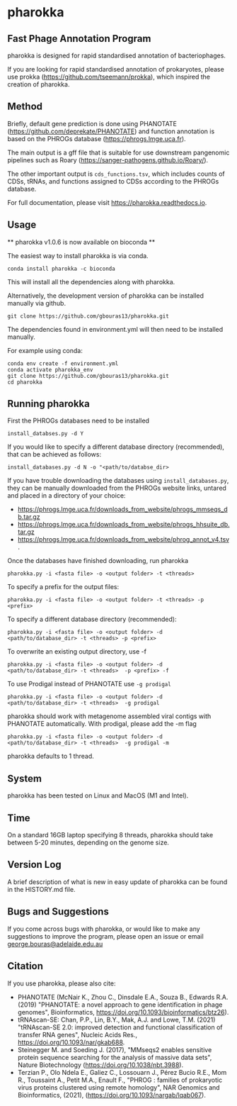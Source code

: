 
pharokka
===============

Fast Phage Annotation Program
------------

pharokka is designed for rapid standardised annotation of bacteriophages.

If you are looking for rapid standardised annotation of prokaryotes, please use prokka (https://github.com/tseemann/prokka), which inspired the creation of pharokka.

Method
----
Briefly, default gene prediction is done using PHANOTATE (https://github.com/deprekate/PHANOTATE) and function annotation is based on the PHROGs database (https://phrogs.lmge.uca.fr).

The main output is a gff file that is suitable for use downstream pangenomic pipelines such as Roary (https://sanger-pathogens.github.io/Roary/).

The other important output is `cds_functions.tsv`, which includes counts of CDSs, tRNAs, and functions assigned to CDSs according to the PHROGs database.

For full documentation, please visit https://pharokka.readthedocs.io.

Usage
------

** pharokka v1.0.6 is now available on bioconda **

The easiest way to install pharokka is via conda.

`conda install pharokka -c bioconda`

This will install all the dependencies along with pharokka.

Alternatively, the development version of pharokka can be installed manually via github.

`git clone https://github.com/gbouras13/pharokka.git`

The dependencies found in environment.yml will then need to be installed manually.

For example using conda:

```
conda env create -f environment.yml
conda activate pharokka_env
git clone https://github.com/gbouras13/pharokka.git
cd pharokka
```

Running pharokka
--------

First the PHROGs databases need to be installed

`install_databses.py -d Y`

If you would like to specify a different database directory (recommended), that can be achieved as follows:

`install_databases.py -d N -o "<path/to/databse_dir>`

If you have trouble downloading the databases using `install_databases.py`, they can be manually downloaded from the PHROGs website links, untared and placed in a directory of your choice:
* https://phrogs.lmge.uca.fr/downloads_from_website/phrogs_mmseqs_db.tar.gz
* https://phrogs.lmge.uca.fr/downloads_from_website/phrogs_hhsuite_db.tar.gz
* https://phrogs.lmge.uca.fr/downloads_from_website/phrog_annot_v4.tsv.

Once the databases have finished downloading, run pharokka

`pharokka.py -i <fasta file> -o <output folder> -t <threads>`

To specify a prefix for the output files:

`pharokka.py -i <fasta file> -o <output folder> -t <threads> -p <prefix>`

To specify a different database directory (recommended):

`pharokka.py -i <fasta file> -o <output folder> -d <path/to/database_dir> -t <threads> -p <prefix>`

To overwrite an existing output directory, use -f

`pharokka.py -i <fasta file> -o <output folder> -d <path/to/database_dir> -t <threads>  -p <prefix> -f`

To use Prodigal instead of PHANOTATE use `-g prodigal`

`pharokka.py -i <fasta file> -o <output folder> -d <path/to/database_dir> -t <threads>  -g prodigal`

pharokka should work with metagenome assembled viral contigs with PHANOTATE automatically. With prodigal, please add the -m flag

`pharokka.py -i <fasta file> -o <output folder> -d <path/to/database_dir> -t <threads>  -g prodigal -m`

pharokka defaults to 1 thread.

System
------
pharokka has been tested on Linux and MacOS (M1 and Intel).

Time
--------
On a standard 16GB laptop specifying 8 threads, pharokka should take between 5-20 minutes, depending on the genome size.

Version Log
--------
A brief description of what is new in easy update of pharokka can be found in the HISTORY.md file.

Bugs and Suggestions
--------
If you come across bugs with pharokka, or would like to make any suggestions to improve the program, please open an issue or email george.bouras@adelaide.edu.au

Citation
--------
If you use pharokka, please also cite:

* PHANOTATE (McNair K., Zhou C., Dinsdale E.A., Souza B., Edwards R.A. (2019) "PHANOTATE: a novel approach to gene identification in phage genomes", Bioinformatics, https://doi.org/10.1093/bioinformatics/btz26).
* tRNAscan-SE: Chan, P.P., Lin, B.Y., Mak, A.J. and Lowe, T.M. (2021) "tRNAscan-SE 2.0: improved detection and functional classification of transfer RNA genes", Nucleic Acids Res., https://doi.org/10.1093/nar/gkab688.
* Steinegger M. and Soeding J. (2017), "MMseqs2 enables sensitive protein sequence searching for the analysis of massive data sets", Nature Biotechnology (https://doi.org/10.1038/nbt.3988).
* Terzian P., Olo Ndela E., Galiez C., Lossouarn J., Pérez Bucio R.E., Mom R., Toussaint A., Petit M.A., Enault F., "PHROG : families of prokaryotic virus proteins clustered using remote homology", NAR Genomics and Bioinformatics, (2021), (https://doi.org/10.1093/nargab/lqab067).
